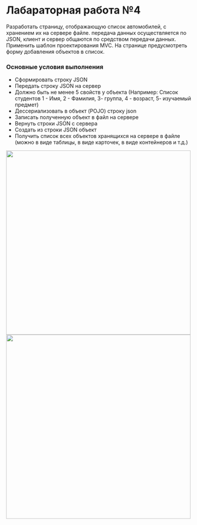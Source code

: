 # Лабараторная работа №4
Разработать страницу, отображающую список автомобилей, с хранением их на сервере файле. передача данных осуществляется по JSON, клиент и сервер общаются по средством передачи данных. Применить шаблон проектирования MVC. На странице предусмотреть форму добавления объектов в список.

### Основные условия выполнения
- Сформировать строку JSON
- Передать строку JSON на сервер
- Должно быть не менее 5 свойств у объекта (Например: Список студентов 1 - Имя, 2 - Фамилия,  3- группа, 4 - возраст,  5- изучаемый предмет)
- Дессериализовать в объект (POJO) строку json
- Записать полученную объект в файл на сервере
- Вернуть строки JSON с сервера
- Создать из строки JSON объект
- Получить список всех объектов хранящихся на сервере в файле (можно в виде таблицы, в виде карточек, в виде контейнеров и т.д.)

<img src="https://github.com/UNBunny/OOP_3lab_4sem/assets/112119548/bc526ff0-ac6d-45f4-abfe-a6df1e08dab2" width="500">
<img src="https://github.com/UNBunny/OOP_3lab_4sem/assets/112119548/bc1e67b3-c897-4258-8a9d-c0c11018743c" width="500">

